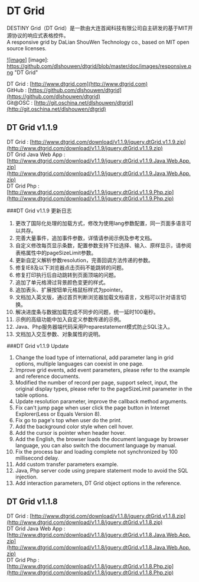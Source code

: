 DT Grid
===================================
DESTINY Grid（DT Grid）是一款由大连首闻科技有限公司自主研发的基于MIT开源协议的响应式表格控件。<br />
A responsive grid by DaLian ShouWen Technology co., based on MIT open source licenses.<br />

[![image]](http://www.dtgrid.com/)
[image]: https://github.com/dlshouwen/dtgrid/blob/master/doc/images/responsive.png "DT Grid"

DT Grid : [http://www.dtgrid.com](http://www.dtgrid.com)<br />
GitHub : [https://github.com/dlshouwen/dtgrid](https://github.com/dlshouwen/dtgrid)<br />
Git@OSC : [http://git.oschina.net/dlshouwen/dtgrid](http://git.oschina.net/dlshouwen/dtgrid)<br />

DT Grid v1.1.9
-----------------------------------
DT Grid : [http://www.dtgrid.com/download/v1.1.9/jquery.dtGrid.v1.1.9.zip](http://www.dtgrid.com/download/v1.1.9/jquery.dtGrid.v1.1.9.zip)<br />
DT Grid Java Web App : [http://www.dtgrid.com/download/v1.1.9/jquery.dtGrid.v1.1.9.Java.Web.App.zip](http://www.dtgrid.com/download/v1.1.9/jquery.dtGrid.v1.1.9.Java.Web.App.zip)<br />
DT Grid Php : [http://www.dtgrid.com/download/v1.1.9/jquery.dtGrid.v1.1.9.Php.zip](http://www.dtgrid.com/download/v1.1.9/jquery.dtGrid.v1.1.9.Php.zip)<br />

###DT Grid v1.1.9 更新日志
1. 更改了国际化处理的加载方式，修改为使用lang参数配置，同一页面多语言可以共存。<br />
2. 完善大量事件，追加事件参数，详情请参阅示例及参考文档。<br />
3. 自定义修改每页显示条数，配置参数支持下拉选择、输入、原样显示，请参阅表格属性中的pageSizeLimit参数。<br />
4. 更新自定义解析参数resolution，完善回调方法传递的参数。<br />
5. 修复IE8及以下浏览器点击页码不能跳转的问题。<br />
6. 修复打印执行后自动跳转到页面顶端的问题。<br />
7. 追加了单元格滑过背景颜色变更的样式。<br />
8. 追加表头、扩展按钮单元格鼠标样式为pointer。<br />
9. 文档加入英文版，通过首页判断浏览器加载文档语言，文档可以针对语言切换。<br />
10. 解决进度条与数据加载完成不同步的问题，统一延时100毫秒。<br />
11. 示例的高级功能中加入自定义参数传递的示例。<br />
12. Java、Php服务器端代码采用Preparestatement模式防止SQL注入。<br />
13. 文档加入交互参数、对象属性的说明。<br />

###DT Grid v1.1.9 Update
1. Change the load type of international, add parameter lang in grid options, multiple languages can coexist in one page.<br />
2. Improve grid events, add event parameters, please refer to the example and reference documents.<br />
3. Modified the number of record per page, support select, input, the original display types, please refer to the pageSizeLimit parameter in the table options.<br />
4. Update resolution parameter, improve the callback method arguments.<br />
5. Fix can't jump page when user click the page button in Internet Explorer(Less or Equals Version 8).<br />
6. Fix go to page's top when user do the print.<br />
7. Add the background color style when cell hover.<br />
8. Add the cursor is pointer when header hover.<br />
9. Add the English, the browser loads the document language by browser language, you can also switch the document language by manual.<br />
10. Fix the process bar and loading complete not synchronized by 100 millisecond delay.<br />
11. Add custom transfer parameters example.<br />
12. Java, Php server code using prepare statement mode to avoid the SQL injection.<br />
13. Add interaction parameters, DT Grid object options in the reference.<br />

DT Grid v1.1.8
-----------------------------------
DT Grid : [http://www.dtgrid.com/download/v1.1.8/jquery.dtGrid.v1.1.8.zip](http://www.dtgrid.com/download/v1.1.8/jquery.dtGrid.v1.1.8.zip)<br />
DT Grid Java Web App : [http://www.dtgrid.com/download/v1.1.8/jquery.dtGrid.v1.1.8.Java.Web.App.zip](http://www.dtgrid.com/download/v1.1.8/jquery.dtGrid.v1.1.8.Java.Web.App.zip)<br />
DT Grid Php : [http://www.dtgrid.com/download/v1.1.8/jquery.dtGrid.v1.1.8.Php.zip](http://www.dtgrid.com/download/v1.1.8/jquery.dtGrid.v1.1.8.Php.zip)<br />